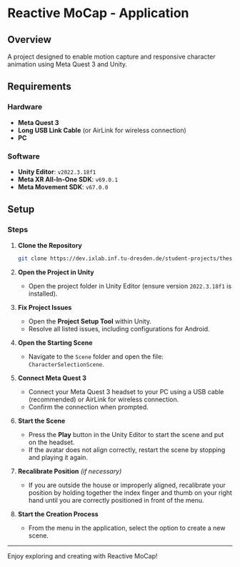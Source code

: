 # Reactive MoCap - Application

## Overview
A project designed to enable motion capture and responsive character animation using Meta Quest 3 and Unity.

## Requirements

### Hardware
- **Meta Quest 3**
- **Long USB Link Cable** (or AirLink for wireless connection)
- **PC**

### Software
- **Unity Editor**: `v2022.3.18f1`
- **Meta XR All-In-One SDK**: `v69.0.1`
- **Meta Movement SDK**: `v67.0.0`

## Setup

### Steps

1. **Clone the Repository**
   ```bash
   git clone https://dev.ixlab.inf.tu-dresden.de/student-projects/thesis/artem-bykov/master-thesis-reactive-mocap.git
   ```

2. **Open the Project in Unity**
   - Open the project folder in Unity Editor (ensure version `2022.3.18f1` is installed).

3. **Fix Project Issues**
   - Open the **Project Setup Tool** within Unity.
   - Resolve all listed issues, including configurations for Android.

4. **Open the Starting Scene**
    - Navigate to the `Scene` folder and open the file: `CharacterSelectionScene`.

5. **Connect Meta Quest 3**
   - Connect your Meta Quest 3 headset to your PC using a USB cable (recommended) or AirLink for wireless connection.
   - Confirm the connection when prompted.

6. **Start the Scene**
   - Press the **Play** button in the Unity Editor to start the scene and put on the headset.
   - If the avatar does not align correctly, restart the scene by stopping and playing it again.

7. **Recalibrate Position** *(if necessary)*
   - If you are outside the house or improperly aligned, recalibrate your position by holding together the index finger and thumb on your right hand until you are correctly positioned in front of the menu.

8. **Start the Creation Process**
   - From the menu in the application, select the option to create a new scene.

---
Enjoy exploring and creating with Reactive MoCap!

